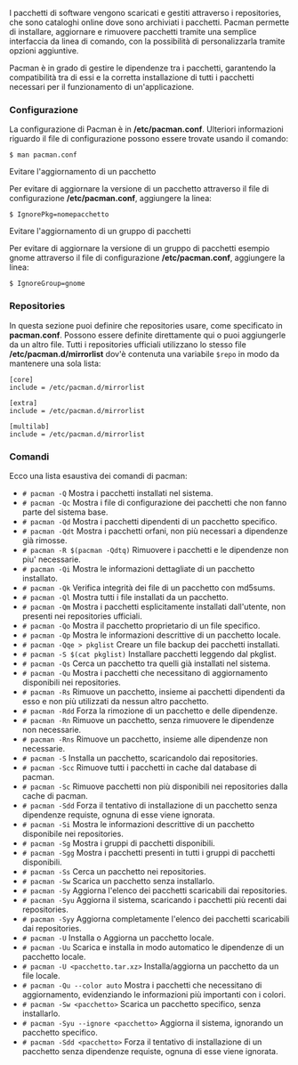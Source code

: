 
I pacchetti di software vengono scaricati e gestiti attraverso i repositories, che sono cataloghi online dove sono archiviati i pacchetti. Pacman permette di installare, aggiornare e rimuovere pacchetti tramite una semplice interfaccia da linea di comando, con la possibilità di personalizzarla tramite opzioni aggiuntive.

Pacman è in grado di gestire le dipendenze tra i pacchetti, garantendo la compatibilità tra di essi e la corretta installazione di tutti i pacchetti necessari per il funzionamento di un'applicazione.

### Configurazione

La configurazione di Pacman è in **/etc/pacman.conf**. Ulteriori informazioni riguardo il file di configurazione possono essere trovate usando il comando:

`$ man pacman.conf`

Evitare l'aggiornamento di un pacchetto

Per evitare di aggiornare la versione di un pacchetto attraverso il file di configurazione **/etc/pacman.conf**, aggiungere la linea:

`$ IgnorePkg=nomepacchetto`

Evitare l'aggiornamento di un gruppo di pacchetti

Per evitare di aggiornare la versione di un gruppo di  pacchetti esempio gnome attraverso il file di configurazione **/etc/pacman.conf**, aggiungere la linea:

`$ IgnoreGroup=gnome`

### Repositories

In questa sezione puoi definire che repositories usare, come specificato in **pacman.conf**. Possono essere definite direttamente qui o puoi aggiungerle da un altro file. Tutti i repositories ufficiali utilizzano lo stesso file **/etc/pacman.d/mirrorlist** dov'è contenuta una variabile `$repo` in modo da mantenere una sola lista:

```
[core]
include = /etc/pacman.d/mirrorlist

[extra]
include = /etc/pacman.d/mirrorlist

[multilab]
include = /etc/pacman.d/mirrorlist
```

### Comandi 

Ecco una lista esaustiva dei comandi di pacman:

- `# pacman -Q`        Mostra i pacchetti installati nel sistema. 
- `# pacman -Qc`        Mostra i file di configurazione dei pacchetti che non fanno parte del sistema base.
- `# pacman -Qd`        Mostra i pacchetti dipendenti di un pacchetto specifico.
- `# pacman -Qdt`       Mostra i pacchetti orfani, non più necessari a dipendenze già rimosse.
- `# pacman -R $(pacman -Qdtq)` Rimuovere i pacchetti e le dipendenze non piu' necessarie.
- `# pacman -Qi`         Mostra le informazioni dettagliate di un pacchetto installato.
- `# pacman -Qk`        Verifica integrità dei file di un pacchetto con md5sums.
- `# pacman -Ql`         Mostra tutti i file installati da un pacchetto.
- `# pacman -Qm`      Mostra i pacchetti esplicitamente installati dall'utente, non presenti nei repositories ufficiali.
- `# pacman -Qo`        Mostra il pacchetto proprietario di un file specifico.
- `# pacman -Qp`        Mostra le informazioni descrittive di un pacchetto locale.
- `# pacman -Qqe > pkglist` Creare un file backup dei pacchetti installati.
- `# pacman -S $(cat pkglist)` Installare pacchetti leggendo dal pkglist.
- `# pacman -Qs`         Cerca un pacchetto tra quelli già installati nel sistema.
- `# pacman -Qu`        Mostra i pacchetti che necessitano di aggiornamento disponibili nei repositories.
- `# pacman -Rs`         Rimuove un pacchetto, insieme ai pacchetti dipendenti da esso e non più utilizzati da nessun altro pacchetto.
- `# pacman -Rdd`       Forza la rimozione di un pacchetto e delle dipendenze.
- `# pacman -Rn`        Rimuove un pacchetto, senza rimuovere le dipendenze non necessarie.
- `# pacman -Rns`       Rimuove un pacchetto, insieme alle dipendenze non necessarie.
- `# pacman -S`          Installa un pacchetto, scaricandolo dai repositories.
- `# pacman -Scc`       Rimuove tutti i pacchetti in cache dal database di pacman.
- `# pacman -Sc`        Rimuove pacchetti non più disponibili nei repositories dalla cache di pacman.
- `# pacman -Sdd`  Forza il tentativo di installazione di un pacchetto senza dipendenze requiste, ognuna di esse viene ignorata. 
- `# pacman -Si`         Mostra le informazioni descrittive di un pacchetto disponibile nei repositories.
- `# pacman -Sg`        Mostra i gruppi di pacchetti disponibili.
- `# pacman -Sgg`       Mostra i pacchetti presenti in tutti i gruppi di pacchetti disponibili.
- `# pacman -Ss`         Cerca un pacchetto nei repositories.
- `# pacman -Sw`         Scarica un pacchetto senza installarlo.
- `# pacman -Sy`         Aggiorna l'elenco dei pacchetti scaricabili dai repositories.
- `# pacman -Syu`        Aggiorna il sistema, scaricando i pacchetti più recenti dai repositories.
- `# pacman -Syy`        Aggiorna completamente l'elenco dei pacchetti scaricabili dai repositories.
- `# pacman -U`          Installa o Aggiorna un pacchetto locale. 
- `# pacman -Uu`      Scarica e installa in modo automatico le dipendenze di un pacchetto locale.
- `# pacman -U <pacchetto.tar.xz>`     Installa/aggiorna un pacchetto da un file locale.
- `# pacman -Qu --color auto`          Mostra i pacchetti che necessitano di aggiornamento, evidenziando le informazioni più importanti con i colori.
- `# pacman -Sw <pacchetto>`            Scarica un pacchetto specifico, senza installarlo.
- `# pacman -Syu --ignore <pacchetto>`   Aggiorna il sistema, ignorando un pacchetto specifico.
- `# pacman -Sdd <pacchetto>`          Forza il tentativo di installazione di un pacchetto senza dipendenze requiste, ognuna di esse viene ignorata.




































